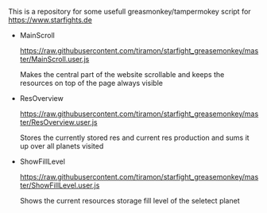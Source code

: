 This is a repository for some usefull greasmonkey/tampermokey script for https://www.starfights.de

* MainScroll

    https://raw.githubusercontent.com/tiramon/starfight_greasemonkey/master/MainScroll.user.js
    
    Makes the central part of the website scrollable and keeps the resources on top of the page always visible

* ResOverview

    https://raw.githubusercontent.com/tiramon/starfight_greasemonkey/master/ResOverview.user.js

    Stores the currently stored res and current res production and sums it up over all planets visited

* ShowFillLevel
    
    https://raw.githubusercontent.com/tiramon/starfight_greasemonkey/master/ShowFillLevel.user.js
    
    Shows the current resources storage fill level of the seletect planet
